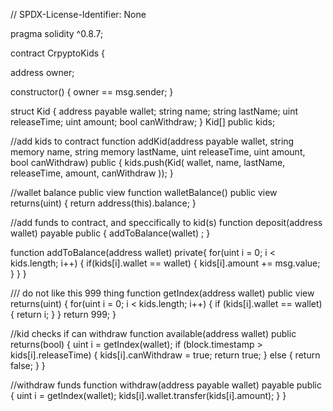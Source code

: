 // SPDX-License-Identifier: None

pragma solidity ^0.8.7;

contract CrpyptoKids {

address owner;

constructor() {
    owner == msg.sender;
}

struct Kid {
    address payable wallet;
    string name;
    string lastName;
    uint releaseTime;
    uint amount;
    bool canWithdraw;
}
Kid[] public kids;

  //add kids to contract
function addKid(address payable wallet, string memory name, string memory lastName, uint releaseTime, uint amount, bool canWithdraw) public {
    kids.push(Kid(
        wallet,
        name,
        lastName,
        releaseTime,
        amount,
        canWithdraw
    ));
}


 //wallet balance public view
function walletBalance() public view returns(uint) {
     return address(this).balance;
}

 //add funds to contract, and speccifically to kid(s)
function deposit(address wallet) payable public {
    addToBalance(wallet) ;
    }


function addToBalance(address wallet) private{
    for(uint i = 0; i < kids.length; i++) {
        if(kids[i].wallet == wallet) {
          kids[i].amount += msg.value;
        }
    }
}

  /// do not like this 999 thing
function getIndex(address wallet) public view returns(uint) {
    for(uint i = 0; i < kids.length; i++) {
        if (kids[i].wallet == wallet) {
            return i;
        }
    }
    return 999;
}


  //kid checks if can withdraw 
function available(address wallet) public returns(bool) {
    uint i = getIndex(wallet);
    if (block.timestamp > kids[i].releaseTime) {
    kids[i].canWithdraw = true;
    return true;
    } else {
        return false;
    }
}


  //withdraw funds
function withdraw(address payable wallet) payable public {
    uint i = getIndex(wallet);
    kids[i].wallet.transfer(kids[i].amount);
}
}

